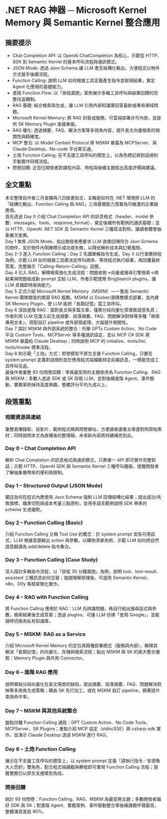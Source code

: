 # .NET RAG 神器 ─ Microsoft Kernel Memory 與 Semantic Kernel 整合應用

## 摘要提示
- Chat Completion API: 以 OpenAI ChatCompletion 為核心，示範從 HTTP、SDK 到 Semantic Kernel 的基本呼叫流程與通訊模式。  
- JSON Mode: 透過 Json Schema 讓 LLM 產生結構化輸出，方便程式以物件方式接手後續流程。  
- Function Calling: 說明 LLM 如何根據工具定義產生指令並取得結果，奠定 Agent 化應用的基礎能力。  
- 進階 Function Flow: 以「排程晨跑」案例展示多輪工具呼叫與結果回饋的完整往返機制。  
- RAG 基礎: 結合檢索與生成，讓 LLM 引用外部知識庫回答最新或專有領域問題。  
- Microsoft Kernel Memory: 將 RAG 封裝成服務，可雲端部署亦可內嵌，並提供 SK Memory Plugin 直接串接。  
- RAG 優化: 透過摘要、FAQ、解決方案等多視角內容，提升長文向量檢索的相關性與精確度。  
- MCP 整合: 以 Model Context Protocol 將 MSKM 暴露為 MCPServer，與 Claude Desktop、No-code 平台等互通。  
- 土炮 Function Calling: 在不支援工具呼叫的模型上，以角色標記與對話規則手動實作同樣流程。  
- 問卷回饋: 近百位開發者對課程內容、時程與後續主題給出高度評價與建議。

## 全文重點
本文整理自作者三月直播與八日臉書貼文，主軸是如何在 .NET 環境把 LLM 的「結構化輸出、Function Calling 與 RAG」三項基礎能力落實為可維運的企業級應用。  
首先透過 Day 0 介紹 Chat Completion API 的訊息格式（header、model 參數、messages、tools、response_format），奠定後續所有範例的通訊基礎；並以 HTTP、OpenAI .NET SDK 及 Semantic Kernel 三種寫法對照，讓讀者體會抽象層次差異。  
Day 1 聚焦 JSON Mode，指出開發者應要求 LLM 直接回傳符合 Json Schema 的物件，並於物件內明確標示成功或失敗，以降低解析成本與幻覺風險。  
Day 2-3 進入 Function Calling：Day 2 先講單輪指令生成，Day 3 以行事曆排程為例，示範 LLM 如何根據工具庫決定呼叫順序、等待程式執行結果，再回覆最終答案，完整展示「Calling-Return-Calling」迴圈。  
Day 4 引入 RAG，解釋檢索強化生成流程：問題收斂→向量或搜尋引擎檢索→將結果與問題組成新 prompt 交給 LLM。作者示範使用 BingSearch plugins，讓 LLM 具備即時查詢能力。  
Day 5 正式介紹 Microsoft Kernel Memory（MSKM）—一套由 Semantic Kernel 團隊開發的開源 RAG 服務。MSKM 以 Docker/源碼雙模式部署，並內建 SK Memory Plugin，使 LLM 能把「長期記憶」當工具呼叫。  
Day 6 深談進階 RAG：面對長文與多篇文章，僅靠分段向量化常導致語意失真；作者利用 LLM 在匯入前生成摘要、段落摘要、FAQ、問題解決對映等多種「檢索專用文本」，搭配自訂 pipeline 或外部預處理，大幅提升相關性。  
Day 7 探討 MSKM 與外部系統的整合：列舉 GPTs Custom Action、No Code 平台 Custom Tools、MCPServer 等多種通訊協定，並以 MCP C# SDK 將 MSKM 暴露給 Claude Desktop；同時說明 MCP 的 initialize、tools/list、tools/invoke 標準流程。  
Day 8 則示範「土炮」方式：即使模型不原生支援 Function Calling，只要在 system prompt 定義對話規則並於應用程式端攔截特定前綴訊息，一樣能完成工具呼叫往返。  
最後作者彙整 93 份問卷回饋：學員最受用的主題依序為 Function Calling、RAG 與 MSKM；多數人透過 SDK 或 SK 存取 LLM，並對後續進階 Agent、事件驅動、實務案例保持高度興趣。整體評分平均九成以上。

## 段落重點
### 相關資源與連結
彙整直播錄影、投影片、範例程式碼與問卷網址，方便讀者邊看文章邊對照原始素材；同時說明本文為直播後的整理稿，未來新內容將持續補充到此。

### Day 0 – Chat Completion API
解析 Chat Completion 的訊息格式與通訊模式，只靠單一 API 即可實作完整對話；示範 HTTP、OpenAI SDK 與 Semantic Kernel 三種呼叫層級，提醒開發者了解抽象層帶來的便利與限制。

### Day 1 – Structured Output (JSON Mode)
闡述為何在程式內應使用 Json Schema 強制 LLM 回傳結構化結果；提出成功/失敗旗標、職責切割與成本考量三點原則，並用多語言範例說明 SDK 帶來的 schema 生成優勢。

### Day 2 – Function Calling (Basic)
介紹 Function Calling 又稱 Tool Use 的概念：於 system prompt 宣告可用函式，LLM 根據意圖輸出 action 與參數。以購物清單為例，示範 LLM 如何把自然語意翻譯為 add/delete 指令集合。

### Day 3 – Function Calling (Case Study)
深入探討多輪指令流程，以「排程 30 分鐘晨跑」為例，說明 tool、tool-result、assistant 三種訊息如何交替；強調理解原理後，可選用 Semantic Kernel、n8n、Dify 等框架簡化實作。

### Day 4 – RAG with Function Calling
將 Function Calling 應用於 RAG：LLM 先辨識問題，再自行組出搜尋函式與參數，檢索結果後生成答案；透過 plugins，可讓 LLM 彷彿「會用 Google」，並能隨時切換為私有知識庫。

### Day 5 – MSKM: RAG as a Service
介紹 Microsoft Kernel Memory 的定位與兩種部署模式（服務與內嵌），解釋其解決「長期記憶」的向量化、存儲與檢索流程；點出 MSKM 與 SK 的兩大整合優勢：Memory Plugin 與共用 Connector。

### Day 6 – 進階 RAG 應用
說明單純分段向量化在長文場景的缺陷，提出摘要、段落摘要、FAQ、問題解決對映等多視角生成策略；藉由 SK 先行加工，或在 MSKM 自訂 pipeline，顯著提升查詢命中率。

### Day 7 – MSKM 與其他系統整合
盤點四種 Function Calling 通路：GPT Custom Action、No Code Tools、MCPServer、SK Plugins；重點介紹 MCP 協定（stdio/SSE）與 csharp-sdk 實作，並演示 Claude Desktop 透過 MSKM 進行 RAG。

### Day 8 – 土炮 Function Calling
展示在不支援工具呼叫的模型上，以 system prompt 定義「請執行指令／安德魯大人您好」雙角色，配合程式端攔截與轉發即可重現 Function Calling 流程；提醒實務仍以原生支援模型為佳。

### 問券回饋
統計 93 份問卷：Function Calling、RAG、MSKM 為最受用主題；多數開發者偏好 SDK 與 SK；對進階 Agent、實務案例、事件驅動整合等後續課題呼聲最高，整體滿意度逾 90%。
